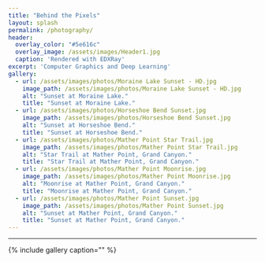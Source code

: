 ```yaml
---
title: "Behind the Pixels"
layout: splash
permalink: /photography/
header:
  overlay_color: "#5e616c"
  overlay_image: /assets/images/Header1.jpg
  caption: 'Rendered with EDXRay'
excerpt: 'Computer Graphics and Deep Learning'
gallery:
  - url: /assets/images/photos/Moraine Lake Sunset - HD.jpg
    image_path: /assets/images/photos/Moraine Lake Sunset - HD.jpg
    alt: "Sunset at Moraine Lake."
    title: "Sunset at Moraine Lake."
  - url: /assets/images/photos/Horseshoe Bend Sunset.jpg
    image_path: /assets/images/photos/Horseshoe Bend Sunset.jpg
    alt: "Sunset at Horseshoe Bend."
    title: "Sunset at Horseshoe Bend."
  - url: /assets/images/photos/Mather Point Star Trail.jpg
    image_path: /assets/images/photos/Mather Point Star Trail.jpg
    alt: "Star Trail at Mather Point, Grand Canyon."
    title: "Star Trail at Mather Point, Grand Canyon."
  - url: /assets/images/photos/Mather Point Moonrise.jpg
    image_path: /assets/images/photos/Mather Point Moonrise.jpg
    alt: "Moonrise at Mather Point, Grand Canyon."
    title: "Moonrise at Mather Point, Grand Canyon."
  - url: /assets/images/photos/Mather Point Sunset.jpg
    image_path: /assets/images/photos/Mather Point Sunset.jpg
    alt: "Sunset at Mather Point, Grand Canyon."
    title: "Sunset at Mather Point, Grand Canyon."
---
```


---

{% include gallery caption="" %}